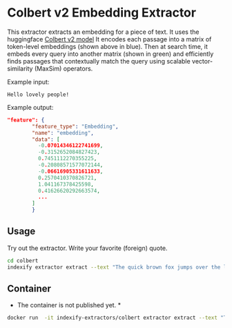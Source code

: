 # Colbert v2 Embedding Extractor

This extractor extracts an embedding for a piece of text.
It uses the huggingface [Colbert v2 model](https://huggingface.co/colbert-ir/colbertv2.0) It encodes each passage into a matrix of token-level embeddings (shown above in blue). Then at search time, it embeds every query into another matrix (shown in green) and efficiently finds passages that contextually match the query using scalable vector-similarity (MaxSim) operators.

Example input:

```text
Hello lovely people!
```

Example output:

```json
"feature": {
        "feature_type": "Embedding",
        "name": "embedding",
        "data": [
          -0.07014346122741699,
          -0.3152652084827423,
          0.7451112270355225,
          -0.20808571577072144,
          -0.06616905331611633,
          0.2570410370826721,
          1.041167378425598,
          0.41626620292663574,
          ...
        ]
        }
```

## Usage

Try out the extractor. Write your favorite (foreign) quote.

```bash
cd colbert
indexify extractor extract --text "The quick brown fox jumps over the lazy dog."
```

## Container

* The container is not published yet. *

```bash
docker run  -it indexify-extractors/colbert extractor extract --text "The quick brown fox jumps over the lazy dog."
```
